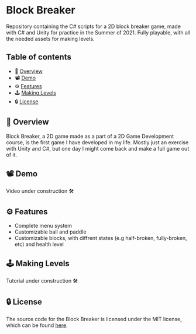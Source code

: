 # Block Breaker
Repository containing the C# scripts for a 2D block breaker game, made with C# and Unity for practice in the Summer of 2021. Fully playable, with all the needed assets for making levels. 

## Table of contents
- 🚀 [Overview](https://github.com/Ghazalmir/Block-Breaker#-overview)
- 📽 [Demo](https://github.com/Ghazalmir/Block-Breaker#-demo)
- ⚙️ [Features](https://github.com/Ghazalmir/Block-Breaker#%EF%B8%8F-features)
- 🕹 [Making Levels](https://github.com/Ghazalmir/Block-Breaker#-making-levels)
- 🔒 [License](https://github.com/Ghazalmir/Block-Breaker#-license)

## 🚀 Overview
Block Breaker, a 2D game made as a part of a 2D Game Development course, is the first game I have developed in my life. Mostly just an exercise with Unity and C#, but one day I might come back and make a full game out of it. 

## 📽 Demo
Video under construction 🛠

## ⚙️ Features
- Complete menu system
- Customizable ball and paddle
- Customizable blocks, with diffrent states (e.g half-broken, fully-broken, etc) and health level 

## 🕹 Making Levels
Tutorial under construction 🛠

## 🔒 License
The source code for the Block Breaker is licensed under the MIT license, which can be found [here](https://github.com/Ghazalmir/Block-Breaker/blob/main/LICENSE).
